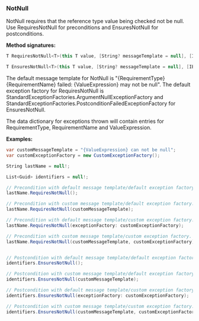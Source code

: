 ### NotNull

NotNull requires that the reference type value being checked not be null. Use 
RequiresNotNull for preconditions and EnsuresNotNull for postconditions.

**Method signatures:**
```C#
T RequiresNotNull<T>(this T value, [String? messageTemplate = null], [IExceptionFactory? exceptionFactory = null], [String? valueExpression = null]) where T : class

T EnsuresNotNull<T>(this T value, [String? messageTemplate = null], [IExceptionFactory? exceptionFactory = null], [String? valueExpression = null]) where T : class
```

The default message template for NotNull is "{RequirementType} {RequirementName} failed: {ValueExpression} may not be null".
The default exception factory for RequiresNotNull is StandardExceptionFactories.ArgumentNullExceptionFactory 
and StandardExceptionFactories.PostconditionFailedExceptionFactory for 
EnsuresNotNull.

The data dictionary for exceptions thrown will contain entries for RequirementType,
RequirementName and ValueExpression.

**Examples:**
```C#
var customMessageTemplate = "{ValueExpression} can not be null";
var customExceptionFactory = new CustomExceptionFactory();

String lastName = null!;

List<Guid> identifiers = null!;

// Precondition with default message template/default exception factory.
lastName.RequiresNotNull();

// Precondition with custom message template/default exception factory.
lastName.RequiresNotNull(customMessageTemplate);

// Precondition with default message template/custom exception factory.
lastName.RequiresNotNull(exceptionFactory: customExceptionFactory);

// Precondition with custom message template/custom exception factory.
lastName.RequiresNotNull(customMessageTemplate, customExceptionFactory);


// Postcondition with default message template/default exception factory.
identifiers.EnsuresNotNull();

// Postcondition with custom message template/default exception factory.
identifiers.EnsuresNotNull(customMessageTemplate);

// Postcondition with default message template/custom exception factory.
identifiers.EnsuresNotNull(exceptionFactory: customExceptionFactory);

// Postcondition with custom message template/custom exception factory.
identifiers.EnsuresNotNull(customMessageTemplate, customExceptionFactory);
```